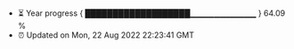 - ⏳ Year progress { ███████████████████▁▁▁▁▁▁▁▁▁▁▁ } 64.09 %
- ⏰ Updated on Mon, 22 Aug 2022 22:23:41 GMT

